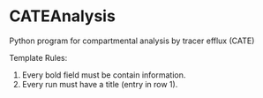 CATEAnalysis
============

Python program for compartmental analysis by tracer efflux (CATE)

Template Rules:
1) Every bold field must be contain information.
2) Every run must have a title (entry in row 1).
